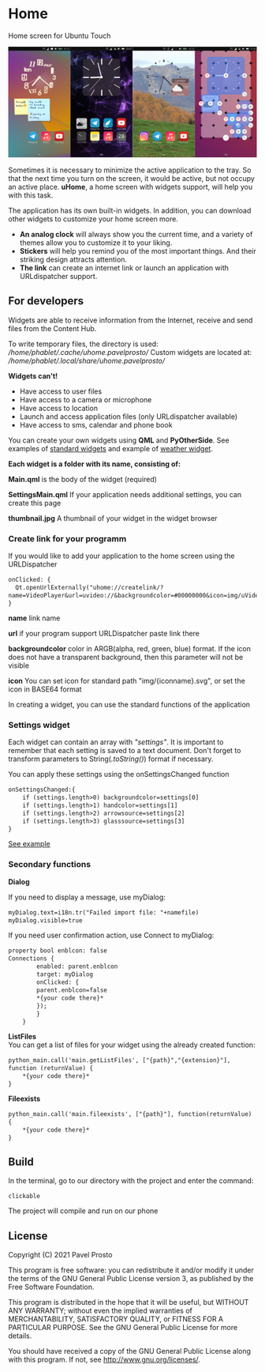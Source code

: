 # Home

Home screen for Ubuntu Touch

![screenshot.jpg](_resources/screenshot.jpg)

Sometimes it is necessary to minimize the active application to the tray. So that the next time you turn on the screen, it would be active, but not occupy an active place. **uHome**, a home screen with widgets support, will help you with this task.

The application has its own built-in widgets. In addition, you can download other widgets to customize your home screen more.
- **An analog clock** will always show you the current time, and a variety of themes allow you to customize it to your liking.
- **Stickers** will help you remind you of the most important things. And their striking design attracts attention.
- **The link** can create an internet link or launch an application with URLdispatcher support.

## For developers
Widgets are able to receive information from the Internet, receive and send files from the Content Hub.

To write temporary files, the directory is used:
*/home/phablet/.cache/uhome.pavelprosto/*
Custom widgets are located at:
*/home/phablet/.local/share/uhome.pavelprosto/*

**Widgets can't!**
- Have access to user files
- Have access to a camera or microphone
- Have access to location
- Launch and access application files (only URLdispatcher available)
- Have access to sms, calendar and phone book

You can create your own widgets using **QML** and **PyOtherSide**. See examples of [standard widgets](https://github.com/pavelprosto94/uHome/tree/main/src) and example of [weather widget](https://github.com/pavelprosto94/openweatermapwidget).

**Each widget is a folder with its name, consisting of:**

**Main.qml** is the body of the widget (required)

**SettingsMain.qml** If your application needs additional settings, you can create this page

**thumbnail.jpg** A thumbnail of your widget in the widget browser

### Create link for your programm
If you would like to add your application to the home screen using the URLDispatcher

    onClicked: {
      Qt.openUrlExternally("uhome://createlink/?name=VideoPlayer&url=uvideo://&backgroundcolor=#00000000&icon=img/uVideo.svg")
    }

  **name** link name
  
  **url** if your program support URLDispatcher paste link there

  **backgroundcolor** color in ARGB(alpha, red, green, blue) format. If the icon does not have a transparent background, then this parameter will not be visible

  **icon** You can set icon for standard path "img/{iconname}.svg", or set the icon in BASE64 format


In creating a widget, you can use the standard functions of the application

### Settings widget
Each widget can contain an array with *"settings"*. It is important to remember that each setting is saved to a text document. Don't forget to transform parameters to String(*.toString()*) format if necessary.

You can apply these settings using the onSettingsChanged function

    onSettingsChanged:{
        if (settings.length>0) backgroundcolor=settings[0]
        if (settings.length>1) handcolor=settings[1]
        if (settings.length>2) arrowsource=settings[2]
        if (settings.length>3) glasssource=settings[3]
    }

[See example](https://github.com/pavelprosto94/uHome/blob/master/src/Analog%20Clock/Main.qml)

### Secondary functions
**Dialog**

If you need to display a message, use myDialog:

    myDialog.text=i18n.tr("Failed import file: "+namefile)
    myDialog.visible=true

If you need user confirmation action, use Connect to myDialog:

    property bool enblcon: false
    Connections {
            enabled: parent.enblcon
            target: myDialog
            onClicked: { 
            parent.enblcon=false
            *{your code there}*
            });
            }
        }
    
**ListFiles**    
You can get a list of files for your widget using the already created function:

    python_main.call('main.getListFiles', ["{path}","{extension}"], function (returnValue) {
        *{your code there}*
    }

**Fileexists**

    python_main.call('main.fileexists', ["{path}"], function(returnValue) {
        *{your code there}*
    }



## Build
In the terminal, go to our directory with the project and enter the command:
    
    clickable
    
The project will compile and run on our phone
## License

Copyright (C) 2021  Pavel Prosto

This program is free software: you can redistribute it and/or modify it under the terms of the GNU General Public License version 3, as published
by the Free Software Foundation.

This program is distributed in the hope that it will be useful, but WITHOUT ANY WARRANTY; without even the implied warranties of MERCHANTABILITY, SATISFACTORY QUALITY, or FITNESS FOR A PARTICULAR PURPOSE.  See the GNU General Public License for more details.

You should have received a copy of the GNU General Public License along with this program.  If not, see <http://www.gnu.org/licenses/>.
